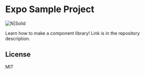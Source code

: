 # Expo Sample Project

![N|Solid](https://lh3.googleusercontent.com/a-/AOh14GglnMoBPixoeH-IwaCWx7SpehtvYTPowns21fVO=s200-k-no-rp-mo)

Learn how to make a component library!  Link is in the repository description.

License
----
MIT

